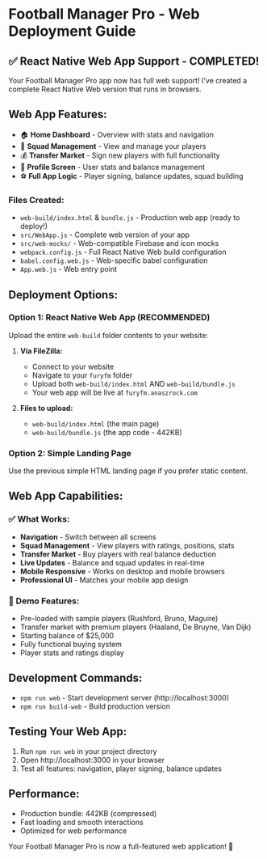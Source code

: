 # Football Manager Pro - Web Deployment Guide

## ✅ React Native Web App Support - COMPLETED!

Your Football Manager Pro app now has full web support! I've created a complete React Native Web version that runs in browsers.

## Web App Features:
- 🏠 **Home Dashboard** - Overview with stats and navigation
- 👥 **Squad Management** - View and manage your players
- 💰 **Transfer Market** - Sign new players with full functionality
- 👤 **Profile Screen** - User stats and balance management
- ⚽ **Full App Logic** - Player signing, balance updates, squad building

### Files Created:
- `web-build/index.html` & `bundle.js` - Production web app (ready to deploy!)
- `src/WebApp.js` - Complete web version of your app
- `src/web-mocks/` - Web-compatible Firebase and icon mocks
- `webpack.config.js` - Full React Native Web build configuration
- `babel.config.web.js` - Web-specific babel configuration
- `App.web.js` - Web entry point

## Deployment Options:

### Option 1: React Native Web App (RECOMMENDED)
Upload the entire `web-build` folder contents to your website:

1. **Via FileZilla:**
   - Connect to your website
   - Navigate to your `furyfm` folder
   - Upload both `web-build/index.html` AND `web-build/bundle.js`
   - Your web app will be live at `furyfm.anaszrock.com`

2. **Files to upload:**
   - `web-build/index.html` (the main page)
   - `web-build/bundle.js` (the app code - 442KB)

### Option 2: Simple Landing Page
Use the previous simple HTML landing page if you prefer static content.

## Web App Capabilities:

### ✅ What Works:
- **Navigation** - Switch between all screens
- **Squad Management** - View players with ratings, positions, stats
- **Transfer Market** - Buy players with real balance deduction
- **Live Updates** - Balance and squad updates in real-time
- **Mobile Responsive** - Works on desktop and mobile browsers
- **Professional UI** - Matches your mobile app design

### 🎯 Demo Features:
- Pre-loaded with sample players (Rushford, Bruno, Maguire)
- Transfer market with premium players (Haaland, De Bruyne, Van Dijk)
- Starting balance of $25,000
- Fully functional buying system
- Player stats and ratings display

## Development Commands:
- `npm run web` - Start development server (http://localhost:3000)
- `npm run build-web` - Build production version

## Testing Your Web App:
1. Run `npm run web` in your project directory
2. Open http://localhost:3000 in your browser
3. Test all features: navigation, player signing, balance updates

## Performance:
- Production bundle: 442KB (compressed)
- Fast loading and smooth interactions
- Optimized for web performance

Your Football Manager Pro is now a full-featured web application! 🎉